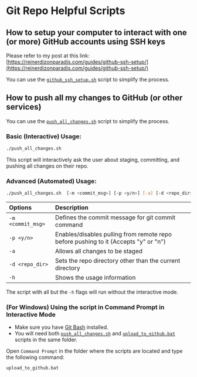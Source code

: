 # Git Repo Helpful Scripts

## How to setup your computer to interact with one (or more) GitHub accounts using SSH keys
Please refer to my post at this link:
[https://reinerdizonparadis.com/guides/github-ssh-setup/](https://reinerdizonparadis.com/guides/github-ssh-setup/)

You can use the [```github_ssh_setup.sh```](https://raw.githubusercontent.com/reinerdizonparadis/helpful_scripts/main/git_repos/github_ssh_setup.sh)  script to simplify the process.


## How to push all my changes to GitHub (or other services)
You can use the [```push_all_changes.sh```](https://raw.githubusercontent.com/reinerdizonparadis/helpful_scripts/main/git_repos/push_all_changes.sh)  script to simplify the process.

### Basic (Interactive) Usage: 
```bash
./push_all_changes.sh
```
This script will interactively ask the user about staging, committing, and pushing all changes on their repo.


### Advanced (Automated) Usage: 
```bash
./push_all_changes.sh  [-m <commit_msg>] [-p <y/n>] [-a] [-d <repo_dir>]
```

|Options| Description|
|:----|:----|
|```-m <commit_msg>``` |    Defines the commit message for git commit command<br>|
|```-p <y/n>``` |           Enables/disables pulling from remote repo before pushing to it (Accepts "y" or "n")<br>|
|```-a``` |                 Allows all changes to be staged<br>|
|```-d <repo_dir>``` |      Sets the repo directory other than the current directory<br>|
|```-h``` |                 Shows the usage information

The script with all but the ```-h``` flags will run without the interactive mode.


### (For Windows) Using the script in Command Prompt in Interactive Mode
* Make sure you have [Git Bash](https://git-scm.com/download/win) installed.
* You will need both [```push_all_changes.sh```](https://raw.githubusercontent.com/reinerdizonparadis/helpful_scripts/main/git_repos/push_all_changes.sh) and [```upload_to_github.bat```](https://raw.githubusercontent.com/reinerdizonparadis/helpful_scripts/main/git_repos/upload_to_github.bat) scripts in the same folder.

Open ```Command Prompt``` in the folder where the scripts are located and type the following command:
```cmd
upload_to_github.bat
```
